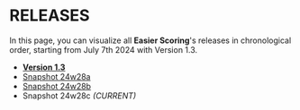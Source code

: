# RELEASES
In this page, you can visualize all **Easier Scoring**'s releases in chronological order, starting from July 7th 2024 with Version 1.3.
- **[Version 1.3](https://github.com/cerloCasa/Easier-Scoring/releases/tag/v1.3)**
- [Snapshot 24w28a](https://github.com/cerloCasa/Easier-Scoring/releases/tag/snapshot-24w28a)
- [Snapshot 24w28b](https://github.com/cerloCasa/Easier-Scoring/releases/tag/snapshot-24w28b)
- Snapshot 24w28c *(CURRENT)*
